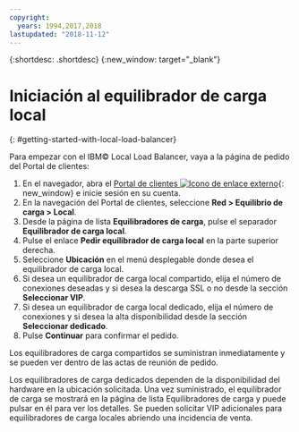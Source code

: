 ```yaml
---
copyright:
  years: 1994,2017,2018
lastupdated: "2018-11-12"
---
```


{:shortdesc: .shortdesc}
{:new_window: target="_blank"}

# Iniciación al equilibrador de carga local
{: #getting-started-with-local-load-balancer}

Para empezar con el IBM© Local Load Balancer, vaya a la página de pedido del Portal de clientes:

1. En el navegador, abra el [Portal de clientes ![Icono de enlace externo](../../icons/launch-glyph.svg "Icono de enlace externo")](https://control.softlayer.com/){: new_window} e inicie sesión en su cuenta.
2. En la navegación del Portal de clientes, seleccione **Red > Equilibrio de carga > Local**.
3. Desde la página de lista **Equilibradores de carga**, pulse el separador **Equilibrador de carga local**.
4. Pulse el enlace **Pedir equilibrador de carga local** en la parte superior derecha.
5. Seleccione **Ubicación** en el menú desplegable donde desea el equilibrador de carga local.
6. Si desea un equilibrador de carga local compartido, elija el número de conexiones deseadas y si desea la descarga SSL o no desde la sección **Seleccionar VIP**.
7. Si desea un equilibrador de carga local dedicado, elija el número de conexiones y si desea la alta disponibilidad desde la sección **Seleccionar dedicado**.
8. Pulse **Continuar** para confirmar el pedido.

Los equilibradores de carga compartidos se suministran inmediatamente y se pueden ver dentro de las actas de reunión de pedido. 

Los equilibradores de carga dedicados dependen de la disponibilidad del hardware en la ubicación solicitada. Una vez suministrado, el equilibrador de carga se mostrará en la página de lista Equilibradores de carga y puede pulsar en él para ver los detalles. Se pueden solicitar VIP adicionales para equilibradores de carga locales abriendo una incidencia de venta.
